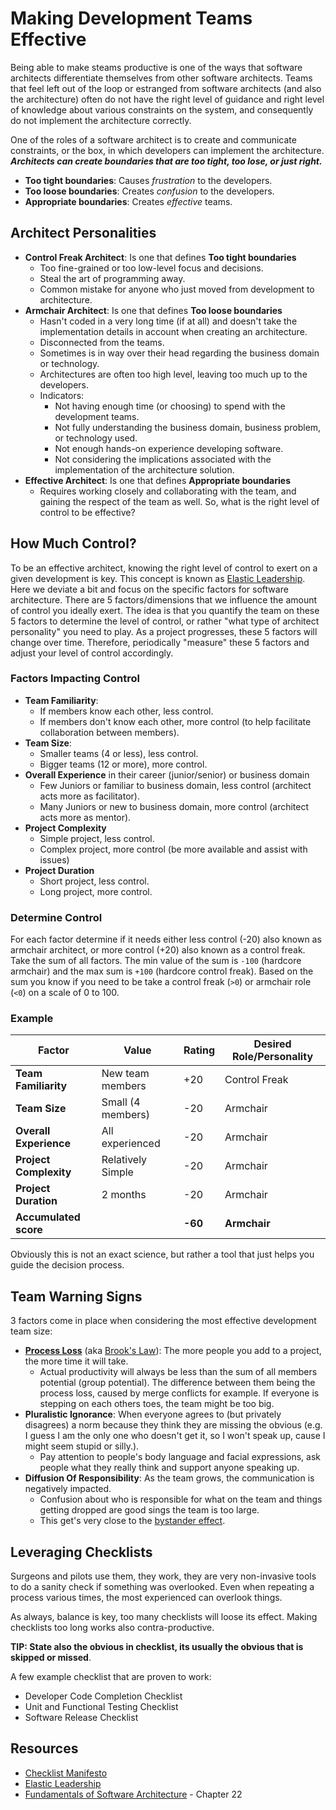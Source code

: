 # Making Development Teams Effective

Being able to make steams productive is one of the ways that software architects differentiate themselves from other software architects. Teams that feel left out of the loop or estranged from software architects (and also the architecture) often do not have the right level of guidance and right level of knowledge about various constraints on the system, and consequently do not implement the architecture correctly.

One of the roles of a software architect is to create and communicate constraints, or the box, in which developers can implement the architecture. ***Architects can create boundaries that are too tight, too lose, or just right.***

* **Too tight boundaries**: Causes *frustration* to the developers.
* **Too loose boundaries**: Creates *confusion* to the developers.
* **Appropriate boundaries**: Creates *effective* teams.

## Architect Personalities

* **Control Freak Architect**: Is one that defines **Too tight boundaries**
    * Too fine-grained or too low-level focus and decisions.
    * Steal the art of programming away.
    * Common mistake for anyone who just moved from development to architecture.
* **Armchair Architect**: Is one that defines  **Too loose boundaries**
    * Hasn't coded in a very long time (if at all) and doesn't take the implementation details in account when creating an architecture.
    * Disconnected from the teams.
    * Sometimes is in way over their head regarding the business domain or technology.
    * Architectures are often too high level, leaving too much up to the developers.
    * Indicators: 
        * Not having enough time (or choosing) to spend with the development teams.
        * Not fully understanding the business domain, business problem, or technology used.
        * Not enough hands-on experience developing software.
        * Not considering the implications associated with the implementation of the architecture solution.
* **Effective Architect**: Is one that defines  **Appropriate boundaries**
    * Requires working closely and collaborating with the team, and gaining the respect of the team as well. So, what is the right level of control to be effective?

## How Much Control?

To be an effective architect, knowing the right level of control to exert on a given development is key. This concept is known as [Elastic Leadership](https://www.elasticleadership.com/). Here we deviate a bit and focus on the specific factors for software architecture. There are 5 factors/dimensions that we influence the amount of control you ideally exert. The idea is that you quantify the team on these 5 factors to determine the level of control, or rather "what type of architect personality" you need to play. As a project progresses, these 5 factors will change over time. Therefore, periodically "measure" these 5 factors and adjust your level of control accordingly.

### Factors Impacting Control
* **Team Familiarity**: 
    * If members know each other, less control.
    * If members don't know each other, more control (to help facilitate collaboration between members).
* **Team Size**:
    * Smaller teams (4 or less), less control.
    * Bigger teams (12 or more), more control.
* **Overall Experience** in their career (junior/senior) or business domain
    * Few Juniors or familiar to business domain, less control (architect acts more as facilitator).
    * Many Juniors or new to business domain, more control (architect acts more as mentor).
* **Project Complexity**
    * Simple project, less control.
    * Complex project, more control (be more available and assist with issues)
* **Project Duration** 
    * Short project, less control.
    * Long project, more control.

### Determine Control
For each factor determine if it needs either less control (-20) also known as armchair architect, or more control (+20) also known as a control freak. Take the sum of all factors. The min value of the sum is `-100` (hardcore armchair) and the max sum is `+100` (hardcore control freak). Based on the sum you know if you need to be take a control freak (`>0`) or armchair role (`<0`) on a scale of 0 to 100.

### Example

| Factor                 | Value             | Rating  | Desired Role/Personality |
| ---                    | ---               | ---     | ---                      |
| **Team Familiarity**   | New team members  | +20     | Control Freak            |
| **Team Size**          | Small (4 members) | -20     | Armchair                 |
| **Overall Experience** | All experienced   | -20     | Armchair                 |
| **Project Complexity** | Relatively Simple | -20     | Armchair                 |
| **Project Duration**   | 2 months          | -20     | Armchair                 |
| **Accumulated score**  |                   | **-60** | **Armchair**             |

Obviously this is not an exact science, but rather a tool that just helps you guide the decision process.

## Team Warning Signs

3 factors come in place when considering the most effective development team size:

* **[Process Loss](https://fundamentalsofsoftwarearchitecture.com/images/book/fosa_2209.png)** (aka [Brook's Law](https://en.wikipedia.org/wiki/Brooks's_law)): The more people you add to a project, the more time it will take.
    * Actual productivity will always be less than the sum of all members potential (group potential). The difference between them being the process loss, caused by merge conflicts for example. If everyone is stepping on each others toes, the team might be too big.
* **Pluralistic Ignorance**: When everyone agrees to (but privately disagrees) a norm because they think they are missing the obvious (e.g. I guess I am the only one who doesn't get it, so I won't speak up, cause I might seem stupid or silly.). 
    * Pay attention to people's body language and facial expressions, ask people what they really think and support anyone speaking up.
* **Diffusion Of Responsibility**: As the team grows, the communication is negatively impacted.
    * Confusion about who is responsible for what on the team and things getting dropped are good sings the team is too large.
    * This get's very close to the [bystander effect](https://en.wikipedia.org/wiki/Bystander_effect).

## Leveraging Checklists

Surgeons and pilots use them, they work, they are very non-invasive tools to do a sanity check if something was overlooked. Even when repeating a process various times, the most experienced can overlook things.

As always, balance is key, too many checklists will loose its effect. Making checklists too long works also contra-productive.

**TIP: State also the obvious in checklist, its usually the obvious that is skipped or missed**.

A few example checklist that are proven to work:
* Developer Code Completion Checklist
* Unit and Functional Testing Checklist
* Software Release Checklist

## Resources

* [Checklist Manifesto](https://en.wikipedia.org/wiki/The_Checklist_Manifesto)
* [Elastic Leadership](https://www.elasticleadership.com/)
* [Fundamentals of Software Architecture](https://fundamentalsofsoftwarearchitecture.com/) - Chapter 22
